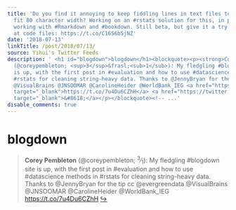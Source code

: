 ```yaml
---
title: 'Do you find it annoying to keep fiddling lines in text files to make them
  fit 80 character width? Working on an #rstats solution for this, in partiular for
  working with #Rmarkdown and #bookdown. Still beta, but give it a try. Non targeted
  at code files: https://t.co/C16S6b5jNZ'
date: '2018-07-13'
linkTitle: /post/2018/07/13/
source: Yihui's Twitter Feeds
description: ' <h1 id="blogdown">blogdown</h1><blockquote><p><strong>Corey Pembleton</strong>
  (@coreypembleton; <sup>3</sup>&frasl;<sub>1</sub>): My fledgling #blogdown site
  is up, with the first post in #evaluation and how to use #datascience methods in
  #rstats for cleaning string-heavy data. Thanks to @JennyBryan for the tip cc @evergreendata
  @VisualBrains @JNSOOMAR @CarolineHeider @WorldBank_IEG <a href="https://t.co/7u4Du6CZhH"
  target="_blank">https://t.co/7u4Du6CZhH</a> <a href="https://twitter.com/xieyihui/status/1017418578671362048"
  target="_blank">&#8618;</a></p></blockquote><!-- ...'
disable_comments: true
---
```

 <h1 id="blogdown">blogdown</h1><blockquote><p><strong>Corey Pembleton</strong> (@coreypembleton; <sup>3</sup>&frasl;<sub>1</sub>): My fledgling #blogdown site is up, with the first post in #evaluation and how to use #datascience methods in #rstats for cleaning string-heavy data. Thanks to @JennyBryan for the tip cc @evergreendata @VisualBrains @JNSOOMAR @CarolineHeider @WorldBank_IEG <a href="https://t.co/7u4Du6CZhH" target="_blank">https://t.co/7u4Du6CZhH</a> <a href="https://twitter.com/xieyihui/status/1017418578671362048" target="_blank">&#8618;</a></p></blockquote><!-- ...
